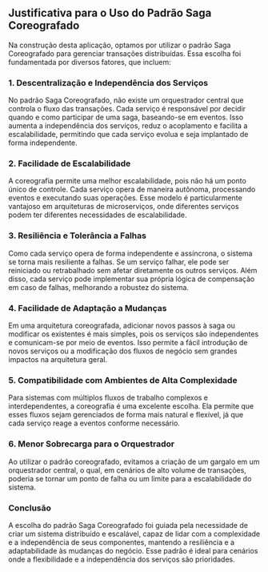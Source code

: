 ## Justificativa para o Uso do Padrão Saga Coreografado

Na construção desta aplicação, optamos por utilizar o padrão Saga Coreografado para gerenciar transações distribuídas. Essa escolha foi fundamentada por diversos fatores, que incluem:

### 1. Descentralização e Independência dos Serviços
No padrão Saga Coreografado, não existe um orquestrador central que controla o fluxo das transações. Cada serviço é responsável por decidir quando e como participar de uma saga, baseando-se em eventos. Isso aumenta a independência dos serviços, reduz o acoplamento e facilita a escalabilidade, permitindo que cada serviço evolua e seja implantado de forma independente.

### 2. Facilidade de Escalabilidade
A coreografia permite uma melhor escalabilidade, pois não há um ponto único de controle. Cada serviço opera de maneira autônoma, processando eventos e executando suas operações. Esse modelo é particularmente vantajoso em arquiteturas de microserviços, onde diferentes serviços podem ter diferentes necessidades de escalabilidade.

### 3. Resiliência e Tolerância a Falhas
Como cada serviço opera de forma independente e assíncrona, o sistema se torna mais resiliente a falhas. Se um serviço falhar, ele pode ser reiniciado ou retrabalhado sem afetar diretamente os outros serviços. Além disso, cada serviço pode implementar sua própria lógica de compensação em caso de falhas, melhorando a robustez do sistema.

### 4. Facilidade de Adaptação a Mudanças
Em uma arquitetura coreografada, adicionar novos passos à saga ou modificar os existentes é mais simples, pois os serviços são independentes e comunicam-se por meio de eventos. Isso permite a fácil introdução de novos serviços ou a modificação dos fluxos de negócio sem grandes impactos na arquitetura geral.

### 5. Compatibilidade com Ambientes de Alta Complexidade
Para sistemas com múltiplos fluxos de trabalho complexos e interdependentes, a coreografia é uma excelente escolha. Ela permite que esses fluxos sejam gerenciados de forma mais natural e flexível, já que cada serviço reage a eventos conforme necessário.

### 6. Menor Sobrecarga para o Orquestrador
Ao utilizar o padrão coreografado, evitamos a criação de um gargalo em um orquestrador central, o qual, em cenários de alto volume de transações, poderia se tornar um ponto de falha ou um limite para a escalabilidade do sistema.

### Conclusão
A escolha do padrão Saga Coreografado foi guiada pela necessidade de criar um sistema distribuído e escalável, capaz de lidar com a complexidade e a independência de seus componentes, mantendo a resiliência e a adaptabilidade às mudanças do negócio. Esse padrão é ideal para cenários onde a flexibilidade e a independência dos serviços são prioridades.
